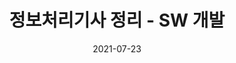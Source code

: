 ---
author_profile: true
date: 2021-07-23
title: "정보처리기사 정리 - SW 개발"
categories: 
    - 정보처리기사
tag: 
    - SW 개발

# 목차
toc: true  
toc_sticky: true 
# sidebar:
#  nav: "docs"
---